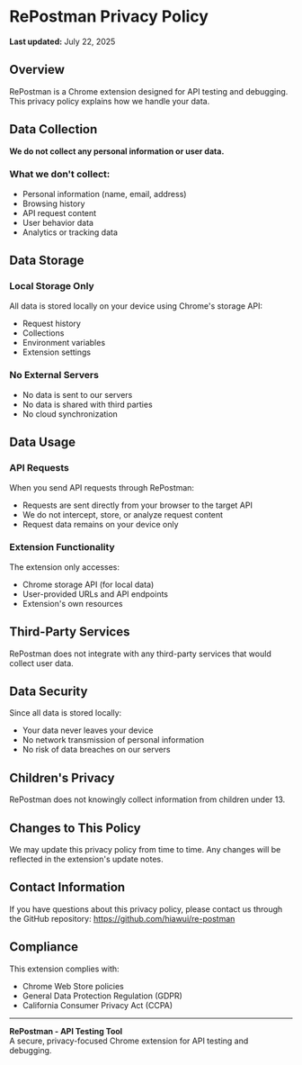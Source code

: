 # RePostman Privacy Policy

**Last updated:** July 22, 2025

## Overview

RePostman is a Chrome extension designed for API testing and debugging. This privacy policy explains how we handle your data.

## Data Collection

**We do not collect any personal information or user data.**

### What we don't collect:
- Personal information (name, email, address)
- Browsing history
- API request content
- User behavior data
- Analytics or tracking data

## Data Storage

### Local Storage Only
All data is stored locally on your device using Chrome's storage API:
- Request history
- Collections
- Environment variables
- Extension settings

### No External Servers
- No data is sent to our servers
- No data is shared with third parties
- No cloud synchronization

## Data Usage

### API Requests
When you send API requests through RePostman:
- Requests are sent directly from your browser to the target API
- We do not intercept, store, or analyze request content
- Request data remains on your device only

### Extension Functionality
The extension only accesses:
- Chrome storage API (for local data)
- User-provided URLs and API endpoints
- Extension's own resources

## Third-Party Services

RePostman does not integrate with any third-party services that would collect user data.

## Data Security

Since all data is stored locally:
- Your data never leaves your device
- No network transmission of personal information
- No risk of data breaches on our servers

## Children's Privacy

RePostman does not knowingly collect information from children under 13.

## Changes to This Policy

We may update this privacy policy from time to time. Any changes will be reflected in the extension's update notes.

## Contact Information

If you have questions about this privacy policy, please contact us through the GitHub repository: https://github.com/hiawui/re-postman

## Compliance

This extension complies with:
- Chrome Web Store policies
- General Data Protection Regulation (GDPR)
- California Consumer Privacy Act (CCPA)

---

**RePostman - API Testing Tool**  
A secure, privacy-focused Chrome extension for API testing and debugging. 